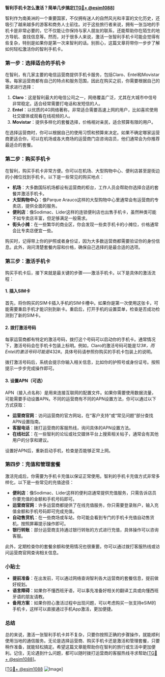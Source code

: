 **智利手机卡怎么激活？简单几步搞定[[TG💪+ @esim1088](https://t.me/s/esim1088)]**

智利作为南美洲的一个重要国家，不仅拥有迷人的自然风光和丰富的文化历史，还吸引了越来越多的游客和商务人士前往。对于这些旅行者来说，拥有一张当地的手机卡是非常必要的，它不仅能让你保持与家人朋友的联系，还能帮助你在陌生的地方导航、查找信息等。然而，对于很多人来说，激活一张智利手机卡可能会觉得有些复杂，特别是如果你是第一次来智利的话。别担心，这篇文章将带你一步步了解如何轻松激活你的智利手机卡。

### 第一步：选择适合的手机卡

在智利，有几家主要的电信运营商提供手机卡服务，包括Claro、Entel和Movistar等。每家运营商都有自己的特点和服务范围，因此在购买之前，你需要根据自己的需求进行选择：

1. **Claro**：这是智利最大的电信公司之一，网络覆盖广泛，尤其在大城市中信号非常稳定。适合经常需要打电话和发短信的人。
2. **Entel**：以优质的4G网络著称，非常适合需要高速上网的用户，比如喜欢使用社交媒体或观看在线视频的人。
3. **Movistar**：提供多样化的套餐选择，价格相对亲民，适合预算有限的用户。

在选择运营商时，你可以根据自己的使用习惯和预算来决定。如果不确定哪家运营商更适合你，可以在机场或各大商场的运营商门店咨询店员，他们通常会为你推荐最适合的套餐。

### 第二步：购买手机卡

在智利，购买手机卡非常方便。你可以在机场、大型购物中心、便利店甚至是街边的小摊位找到手机卡。以下是一些常见的购买地点：

- **机场**：大多数国际机场都设有运营商的柜台，工作人员会帮助你选择合适的套餐并激活手机卡。
- **大型购物中心**：像Parque Arauco这样的大型购物中心里通常会有运营商的专卖店，提供全面的服务。
- **便利店**：像Sodimac、Lider这样的连锁便利店也出售手机卡，虽然种类可能不如专卖店丰富，但足够满足一般需求。
- **街头小摊**：在一些繁华的商业区，你会发现一些卖手机卡的小摊位，价格通常会比专卖店便宜一些。

购买时，记得带上你的护照或者身份证，因为大多数运营商都需要验证你的身份信息。此外，询问清楚套餐内容和价格，确保自己选择的是最合适的选项。

### 第三步：激活手机卡

购买手机卡后，接下来就是最关键的步骤——激活手机卡。以下是具体的激活流程：

#### 1. 插入SIM卡

首先，将你购买的SIM卡插入手机的SIM卡槽中。如果你是第一次使用这张卡，可能需要重启手机才能识别到新卡。重启后，打开手机的设置菜单，检查是否成功检测到了新的SIM卡。

#### 2. 拨打激活号码

每家运营商都有特定的激活号码，拨打这个号码可以启动你的手机卡。通常情况下，激活号码会在手机卡包装上标明。例如，Claro的激活号码可能是*123#，而Entel的激活号码可能是*432#。具体号码请参照你购买的手机卡包装上的说明。

拨打激活号码后，系统会提示你输入相关信息，比如你的护照号或身份证号。按照提示一步步完成操作即可。

#### 3. 设置APN（可选）

APN（接入点名称）是用来连接互联网的配置文件。如果你需要使用数据流量，可能需要手动设置APN。不同的运营商有不同的APN设置方法，你可以通过以下方式获取：

- **运营商官网**：访问运营商的官方网站，在“客户支持”或“常见问题”部分查找APN设置指南。
- **客服电话**：拨打运营商的客服热线，询问具体的APN设置方法。
- **在线社区**：在一些智利的论坛或社交媒体平台上搜索相关帖子，通常会有其他用户的分享和建议。

设置好APN后，重新启动手机，检查是否能够正常上网。

### 第四步：充值和管理套餐

激活完成后，你需要为手机卡充值以保证正常使用。智利的手机卡充值方式非常多样化，以下是一些常见的充值途径：

- **便利店**：像Sodimac、Lider这样的便利店通常提供充值服务，只需告诉店员你要充值的金额和手机号码即可。
- **运营商官网**：许多运营商都提供了在线充值服务，你只需要登录账户，输入充值金额和手机号码即可完成充值。
- **自动售货机**：在一些商场或车站，你可能会看到专门的手机卡充值自动售货机，按照屏幕提示操作即可。
- **银行转账**：部分运营商支持通过银行转账的方式进行充值，具体操作可以咨询客服。

此外，定期检查你的套餐余额和使用情况也很重要。你可以通过拨打客服热线或访问运营商官网查询相关信息。

### 小贴士

- **提前准备**：在出发前，可以通过网络查询智利各大运营商的套餐信息，提前做好规划。
- **语言障碍**：如果你不懂西班牙语，可以事先准备好相关的翻译工具或向懂西班牙语的朋友请教。
- **备用方案**：如果你担心激活过程中出现问题，可以考虑购买一张支持eSIM的手机卡，这样可以直接通过手机App激活，更加便捷。

### 总结

总的来说，激活一张智利手机卡并不复杂，只要你按照正确的步骤操作，就能顺利使用当地的通信服务。无论是选择运营商、购买手机卡还是激活和管理套餐，只要稍作准备，就能轻松搞定。希望这篇文章能帮助你在智利的旅行或生活中更加便利。记住，无论遇到什么问题，都可以随时拨打运营商的客服热线寻求帮助[[TG💪+ @esim1088](https://t.me/s/esim1088)]。

[[TG💪+ @esim1088](https://t.me/s/esim1088) ![Image](https://i.postimg.cc/4NQfJmqS/Snipaste-2025-05-13-00-14-12.png)]